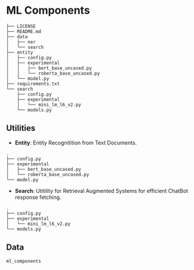 # ML Components
```.
├── LICENSE
├── README.md
├── data
│   ├── ner
│   └── search
├── entity
│   ├── config.py
│   ├── experimental
│   │   ├── bert_base_uncased.py
│   │   └── roberta_base_uncased.py
│   └── model.py
├── requirements.txt
└── search
    ├── config.py
    ├── experimental
    │   └── mini_lm_l6_v2.py
    └── models.py
```

## Utilities
- __Entity__: Entity Recognitition from Text Documents.
```
.
├── config.py
├── experimental
│   ├── bert_base_uncased.py
│   └── roberta_base_uncased.py
└── model.py
```
- __Search__: Utitility for Retrieval Augmented Systems for efficient ChatBot response fetching.
```
.
├── config.py
├── experimental
│   └── mini_lm_l6_v2.py
└── models.py
```

## Data
```
ml_components
```

